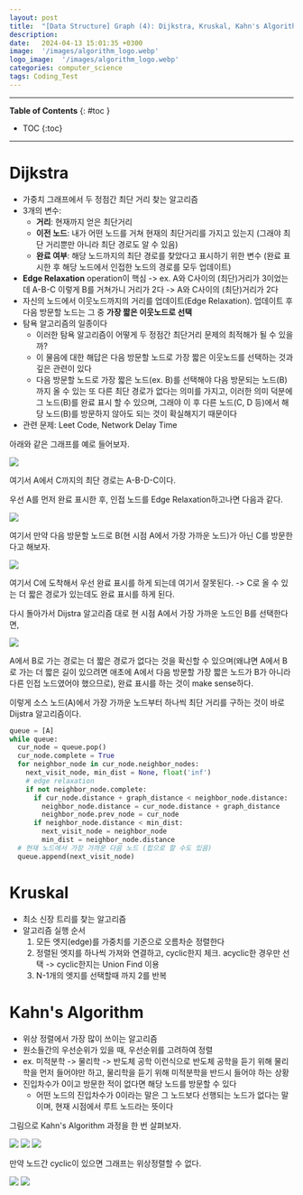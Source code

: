 ```yaml
---
layout: post
title:  "[Data Structure] Graph (4): Dijkstra, Kruskal, Kahn's Algorithm"
description: 
date:   2024-04-13 15:01:35 +0300
image:  '/images/algorithm_logo.webp'
logo_image:  '/images/algorithm_logo.webp'
categories: computer_science
tags: Coding_Test
---
```

---

**Table of Contents**
{: #toc }
*  TOC
{:toc}

---

# Dijkstra

- 가중치 그래프에서 두 정점간 최단 거리 찾는 알고리즘
- 3개의 변수: 
  - **거리**: 현재까지 얻은 최단거리
  - **이전 노드**: 내가 어떤 노드를 거쳐 현재의 최단거리를 가지고 있는지 (그래야 최단 거리뿐만 아니라 최단 경로도 알 수 있음)
  - **완료 여부**: 해당 노드까지의 최단 경로를 찾았다고 표시하기 위한 변수 (완료 표시한 후 해당 노드에서 인접한 노드의 경로를 모두 업데이트)
- **Edge Relaxation** operation이 핵심 -> ex. A와 C사이의 (최단)거리가 3이었는데 A-B-C 이렇게 B를 거쳐가니 거리가 2다 -> A와 C사이의 (최단)거리가 2다
- 자신의 노드에서 이웃노드까지의 거리를 업데이트(Edge Relaxation). 업데이트 후 다음 방문할 노드는 그 중 **가장 짧은 이웃노드로 선택**
- 탐욕 알고리즘의 일종이다
  - 이러한 탐욕 알고리즘이 어떻게 두 정점간 최단거리 문제의 최적해가 될 수 있을까?
  - 이 물음에 대한 해답은 다음 방문할 노드로 가장 짧은 이웃노드를 선택하는 것과 깊은 관련이 있다
  - 다음 방문할 노드로 가장 짧은 노드(ex. B)를 선택해야 다음 방문되는 노드(B)까지 올 수 있는 또 다른 최단 경로가 없다는 의미를 가지고, 이러한 의미 덕분에 그 노드(B)를 완료 표시 할 수 있으며, 그래야 이 후 다른 노드(C, D 등)에서 해당 노드(B)를 방문하지 않아도 되는 것이 확실해지기 때문이다
- 관련 문제: Leet Code, Network Delay Time

아래와 같은 그래프를 예로 들어보자.  

![](/images/dij_1.png)

여기서 A에서 C까지의 최단 경로는 A-B-D-C이다.  

우선 A를 먼저 완료 표시한 후, 인접 노드를 Edge Relaxation하고나면 다음과 같다.  

![](/images/dij_2.png)

여기서 만약 다음 방문할 노드로 B(현 시점 A에서 가장 가까운 노드)가 아닌 C를 방문한다고 해보자.  

![](/images/dij_3.png)

여기서 C에 도착해서 우선 완료 표시를 하게 되는데 여기서 잘못된다. -> C로 올 수 있는 더 짧은 경로가 있는데도 완료 표시를 하게 된다.  

다시 돌아가서 Dijstra 알고리즘 대로 현 시점 A에서 가장 가까운 노드인 B를 선택한다면, 

![](/images/dij_4.png)

A에서 B로 가는 경로는 더 짧은 경로가 없다는 것을 확신할 수 있으며(왜냐면 A에서 B로 가는 더 짧은 길이 있으려면 애초에 A에서 다음 방문할 가장 짧은 노드가 B가 아니라 다른 인접 노드였어야 했으므로), 완료 표시를 하는 것이 make sense하다.  

이렇게 소스 노드(A)에서 가장 가까운 노드부터 하나씩 최단 거리를 구하는 것이 바로 Dijstra 알고리즘이다.  

```python
queue = [A]
while queue:
  cur_node = queue.pop()
  cur_node.complete = True
  for neighbor_node in cur_node.neighbor_nodes:
    next_visit_node, min_dist = None, float('inf')
    # edge relaxation
    if not neighbor_node.complete:
      if cur_node.distance + graph_distance < neighbor_node.distance:
        neighbor_node.distance = cur_node.distance + graph_distance
        neighbor_node.prev_node = cur_node
      if neighbor_node.distance < min_dist:
        next_visit_node = neighbor_node
        min_dist = neighbor_node.distance
  # 현재 노드에서 가장 가까운 다음 노드 (힙으로 할 수도 있음)
  queue.append(next_visit_node)
```

# Kruskal

- 최소 신장 트리를 찾는 알고리즘
- 알고리즘 실행 순서
  1. 모든 엣지(edge)를 가중치를 기준으로 오름차순 정렬한다
  2. 정렬된 엣지를 하나씩 가져와 연결하고, cyclic한지 체크. acyclic한 경우만 선택 -> cyclic한지는 Union Find 이용
  3. N-1개의 엣지를 선택할때 까지 2를 반복


# Kahn's Algorithm

- 위상 정렬에서 가장 많이 쓰이는 알고리즘
- 원소들간의 우선순위가 있을 때, 우선순위를 고려하여 정렬
- ex. 미적분학 -> 물리학 -> 반도체 공학 이런식으로 반도체 공학을 듣기 위해 물리학을 먼저 들어야만 하고, 물리학을 듣기 위해 미적분학을 반드시 들어야 하는 상황
- 진입차수가 0이고 방문한 적이 없다면 해당 노드를 방문할 수 있다
  - 어떤 노드의 진입차수가 0이라는 말은 그 노드보다 선행되는 노드가 없다는 말이며, 현재 시점에서 루트 노드라는 뜻이다

그림으로 Kahn's Algorithm 과정을 한 번 살펴보자.  

![](/images/kahn_1.png)
![](/images/kahn_2.png)
![](/images/kahn_3.png)

만약 노드간 cyclic이 있으면 그래프는 위상정렬할 수 없다.  

![](/images/kahn_4.png)
![](/images/kahn_5.png)